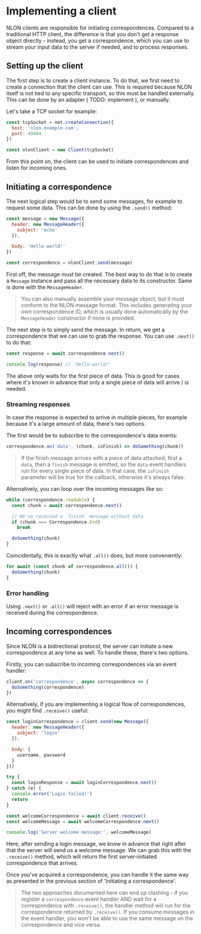 # Implementing a client

NLON clients are responsible for initiating correspondences. Compared to a
traditional HTTP client, the difference is that you don't get a response object
directly - instead, you get a correspondence, which you can use to stream your
input data to the server if needed, and to process responses.

## Setting up the client

The first step is to create a client instance. To do that, we first need to
create a connection that the client can use. This is required because NLON
itself is not tied to any specific transport, so this must be handled
externally. This can be done by an adapter ( TODO: implement ), or manually.

Let's take a TCP socket for example:

```js
const tcpSocket = net.createConnection({
  host: 'nlon.example.com',
  port: 49494
})

const nlonClient = new Client(tcpSocket)
```

From this point on, the client can be used to initiate correspondences and
listen for incoming ones.

## Initiating a correspondence

The next logical step would be to send some messages, for example to request
some data. This can be done by using the `.send()` method:

```js
const message = new Message({
  header: new MessageHeader({
    subject: 'echo'
  }),

  body: 'Hello world!'
})

const correspondence = nlonClient.send(message)
```

First off, the message must be created. The best way to do that is to create a
`Message` instance and pass all the necessary data to its constructor. Same is
done with the `MessageHeader`.

> You can also manually assemble your message object, but it must conform to the
> NLON message format. This includes generating your own correspondence ID,
> which is usually done automatically by the `MessageHeader` constructor if none
> is provided.

The next step is to simply send the message. In return, we get a correspondence
that we can use to grab the response. You can use `.next()` to do that:

```js
const response = await correspondence.next()

console.log(response) // 'Hello world!'
```

The above only waits for the first piece of data. This is good for cases where
it's known in advance that only a single piece of data will arrive / is needed.

### Streaming responses

In case the response is expected to arrive in multiple pieces, for example
because it's a large amount of data, there's two options.

The first would be to subscribe to the correspondence's data events:

```js
correspondence.on('data', (chunk, isFinish) => doSomething(chunk))
```

> If the finish message arrives with a piece of data attached, first a `data`,
> then a `finish` message is emitted, so the `data` event handlers run for every
> single piece of data. In that case, the `isFinish` parameter will be true for
> the callback, otherwise it's always false.

Alternatively, you can loop over the incoming messages like so:

```js
while (correspondence.readable) {
  const chunk = await correspondence.next()

  // We've received a `finish` message without data
  if (chunk === Correspondence.End)
    break

  doSomething(chunk)
}
```

Coincidentally, this is exactly what `.all()` does, but more conveniently:

```js
for await (const chunk of correspondence.all()) {
  doSomething(chunk)
}
```

### Error handling

Using `.next()` or `.all()` will reject with an error if an error message is
received during the correspondence.

## Incoming correspondences

Since NLON is a bidirectional protocol, the server can initiate a new
correspondence at any time as well. To handle these, there's two options.

Firstly, you can subscribe to incoming correspondences via an event handler:

```js
client.on('correspondence', async correspondence => {
  doSomething(correspondence)
})
```

Alternatively, if you are implementing a logical flow of correspondences, you
might find `.receive()` useful:

```js
const loginCorrespondence = client.send(new Message({
  header: new MessageHeader({
    subject: 'login'
  }),

  body: {
    username, password
  }
}))

try {
  const loginResponse = await loginCorrespondence.next()
} catch (e) {
  console.error('Login failed!')
  return
}

const welcomeCorrespondence = await client.receive()
const welcomeMessage = await welcomeCorrespondence.next()

console.log('Server welcome message:', welcomeMessage)
```

Here, after sending a login message, we know in advance that right after that
the server will send us a welcome message. We can grab this with the
`.receive()` method, which will return the first server-initiated correspondence
that arrives.

Once you've acquired a correspondence, you can handle it the same way as
presented in the previous section of 'Initiating a correspondence'.

> The two approaches documented here can end up clashing - if you register a
> `correspondence` event handler AND wait for a correspondence with
> `.receive()`, the handler method will run for the correspondence returned by
> `.receive()`. If you consume messages in the event handler, you won't be able
> to use the same message on the correspondence and vice versa.
